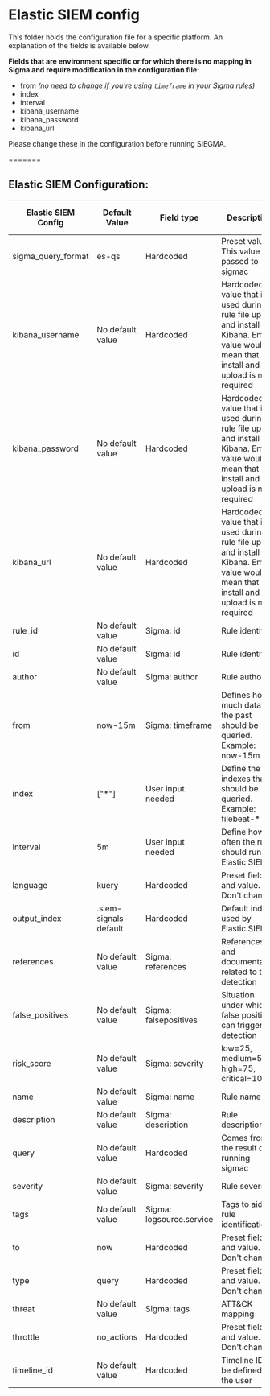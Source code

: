 # Elastic SIEM config

This folder holds the configuration file for a specific platform. An explanation of the fields is available below. 

**Fields that are environment specific or for which there is no mapping in Sigma and require modification in the configuration file:**

* from *(no need to change if you're using `timeframe` in your Sigma rules)*
* index
* interval
* kibana_username
* kibana_password
* kibana_url

Please change these in the configuration before running SIEGMA.

=======
## Elastic SIEM Configuration:

| Elastic SIEM Config | Default Value         | Field type               | Description                                                           | Value mandatory to be filled |
|---------------------|-----------------------|--------------------------|-----------------------------------------------------------------------|------------------------------|
| sigma_query_format  | es-qs                 | Hardcoded                | Preset value. This value is passed to sigmac                          | Yes                          |
| kibana_username     | No default value      | Hardcoded                | Hardcoded value that is used during rule file upload and install on Kibana. Empty value would mean that rule install and upload is not required| No                          |
| kibana_password     | No default value      | Hardcoded                | Hardcoded value that is used during rule file upload and install on Kibana. Empty value would mean that rule install and upload is not required| No                          |
| kibana_url          | No default value      | Hardcoded                | Hardcoded value that is used during rule file upload and install on Kibana. Empty value would mean that rule install and upload is not required| No                          |
| rule_id             | No default value      | Sigma: id                | Rule identifier                                                       | Yes                          |
| id                  | No default value      | Sigma: id                | Rule identifier                                                       | Yes                          |
| author              | No default value      | Sigma: author            | Rule author                                                           | No                           |
| from                | now-15m               | Sigma: timeframe         | Defines how much data in the past should be queried. Example: now-15m | Yes                          |
| index               | ["*"]                 | User input needed        | Define the indexes that should be queried. Example: filebeat-*        | Yes                          |
| interval            | 5m                    | User input needed        | Define how often the rule should run in Elastic SIEM                  | Yes                          |
| language            | kuery                 | Hardcoded                | Preset field and value. Don't change                                  | Yes                          |
| output_index        | .siem-signals-default | Hardcoded                | Default index used by Elastic SIEM                                    | No                           |
| references          | No default value      | Sigma: references        | References and documentation related to the detection                 | No                           |
| false_positives     | No default value      | Sigma: falsepositives    | Situation under which a false positive can trigger the detection      | No                           |
| risk_score          | No default value      | Sigma: severity          | low=25, medium=50, high=75, critical=100                              | Yes                          |
| name                | No default value      | Sigma: name              | Rule name                                                             | Yes                          |
| description         | No default value      | Sigma: description       | Rule description                                                      | Yes                          |
| query               | No default value      | Hardcoded                | Comes from the result of running sigmac                               | Yes                          |
| severity            | No default value      | Sigma: severity          | Rule severity                                                         | Yes                          |
| tags                | No default value      | Sigma: logsource.service | Tags to aid in rule identification                                    | No                           |
| to                  | now                   | Hardcoded                | Preset field and value. Don't change                                  | Yes                          |
| type                | query                 | Hardcoded                | Preset field and value. Don't change                                  | Yes                          |
| threat              | No default value      | Sigma: tags              | ATT&CK mapping                                                        | No                           |
| throttle            | no_actions            | Hardcoded                | Preset field and value. Don't change                                  | Yes                          |
| timeline_id         | No default value      | Hardcoded                | Timeline ID to be defined by the user                                 | No                           |